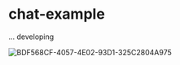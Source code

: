 # chat-example
... developing

![BDF568CF-4057-4E02-93D1-325C2804A975](https://user-images.githubusercontent.com/16201048/152503944-62369bde-6322-45cc-962a-ad4d084b14e2.png)
